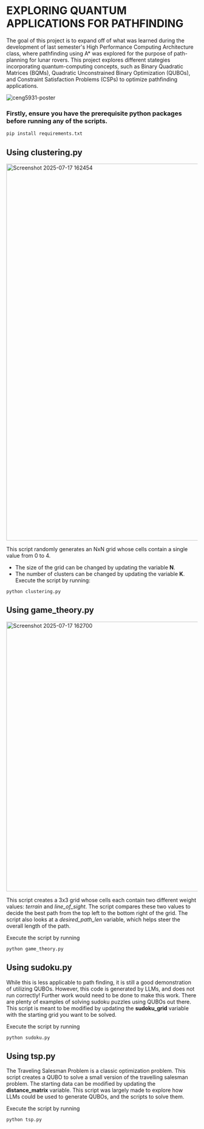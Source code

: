 # EXPLORING QUANTUM APPLICATIONS FOR PATHFINDING

The goal of this project is to expand off of what was learned during the development of last semester's
High Performance Computing Architecture class, where pathfinding using A* was explored for the
purpose of path-planning for lunar rovers. This project explores different stategies incorporating
quantum-computing concepts, such as Binary Quadratic Matrices (BQMs), Quadratic Unconstrained
Binary Optimization (QUBOs), and Constraint Satisfaction Problems (CSPs) to optimize pathfinding
applications.

![ceng5931-poster](https://github.com/user-attachments/assets/520da55b-201c-4e78-a8a1-a34d5bc48b52)

### Firstly, ensure you have the prerequisite python packages before running any of the scripts.

```
pip install requirements.txt
```

## Using clustering.py

<img width="1739" height="989" alt="Screenshot 2025-07-17 162454" src="https://github.com/user-attachments/assets/1db76f9f-fbc5-4737-80d5-e15e954d825a" />


This script randomly generates an NxN grid whose cells contain a single value from 0 to 4.
- The size of the grid can be changed by updating the variable **N**.
- The number of clusters can be changed by updating the variable **K**.
Execute the script by running:
```
python clustering.py
```

## Using game_theory.py

<img width="721" height="708" alt="Screenshot 2025-07-17 162700" src="https://github.com/user-attachments/assets/8a7117ee-9970-47e6-b247-e663004d7f9a" />

This script creates a 3x3 grid whose cells each contain two different weight values: _terrain_ and
_line_of_sight_. The script compares these two values to decide the best path from the top left to
the bottom right of the grid. The script also looks at a _desired_path_len_ variable, which helps
steer the overall length of the path.

Execute the script by running
```
python game_theory.py
```

## Using sudoku.py

While this is less applicable to path finding, it is still a good demonstration of utilizing QUBOs.
However, this code is generated by LLMs, and does not run correctly! Further work would need to
be done to make this work. There are plenty of examples of solving sudoku puzzles using QUBOs
out there. This script is meant to be modified by updating the **sudoku_grid** variable with the
starting grid you want to be solved.

Execute the script by running
```
python sudoku.py
```

## Using tsp.py

The Traveling Salesman Problem is a classic optimization problem. This script creates a QUBO to
solve a small version of the travelling salesman problem. The starting data can be modified 
by updating the **distance_matrix** variable. This script was largely made to explore how LLMs
could be used to generate QUBOs, and the scripts to solve them.

Execute the script by running
```
python tsp.py
```
